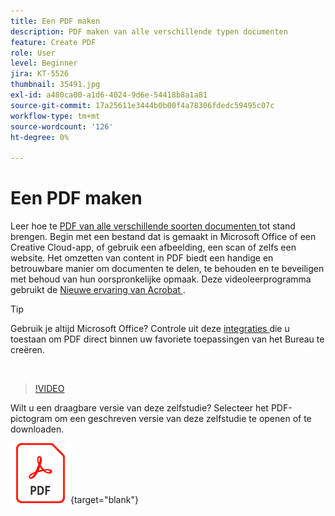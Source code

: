 ```yaml
---
title: Een PDF maken
description: PDF maken van alle verschillende typen documenten
feature: Create PDF
role: User
level: Beginner
jira: KT-5526
thumbnail: 35491.jpg
exl-id: a480ca00-a1d6-4024-9d6e-54418b8a1a81
source-git-commit: 17a25611e3444b0b00f4a78306fdedc59495c07c
workflow-type: tm+mt
source-wordcount: '126'
ht-degree: 0%

---
```


# Een PDF maken

Leer hoe te [ PDF van alle verschillende soorten documenten ](https://www.adobe.com/nl/acrobat/online/convert-pdf.html) tot stand brengen. Begin met een bestand dat is gemaakt in Microsoft Office of een Creative Cloud-app, of gebruik een afbeelding, een scan of zelfs een website. Het omzetten van content in PDF biedt een handige en betrouwbare manier om documenten te delen, te behouden en te beveiligen met behoud van hun oorspronkelijke opmaak. Deze videoleerprogramma gebruikt de [ Nieuwe ervaring van Acrobat ](new-workspace.md).

>[!TIP]
>
>Gebruik je altijd Microsoft Office? Controle uit deze [ integraties ](../integrate/integrate-overview.md#microsoft) die u toestaan om PDF direct binnen uw favoriete toepassingen van het Bureau te creëren.

<br>

>[!VIDEO](https://video.tv.adobe.com/v/35491?enablevpops&quality=12&learn=on&hidetitle=true)

Wilt u een draagbare versie van deze zelfstudie? Selecteer het PDF-pictogram om een geschreven versie van deze zelfstudie te openen of te downloaden.

[![ PDF pictogramafbeelding ](../assets/acrobat_PDF_96.png)](../assets/create_a_pdf.pdf){target="blank"}